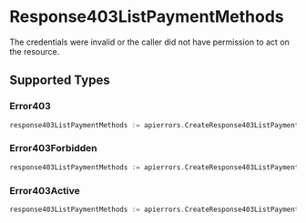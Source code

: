 # Response403ListPaymentMethods

The credentials were invalid or the caller did not have permission to act on the resource.


## Supported Types

### Error403

```go
response403ListPaymentMethods := apierrors.CreateResponse403ListPaymentMethodsError403(components.Error403{/* values here */})
```

### Error403Forbidden

```go
response403ListPaymentMethods := apierrors.CreateResponse403ListPaymentMethodsError403Forbidden(components.Error403Forbidden{/* values here */})
```

### Error403Active

```go
response403ListPaymentMethods := apierrors.CreateResponse403ListPaymentMethodsError403Active(components.Error403Active{/* values here */})
```

